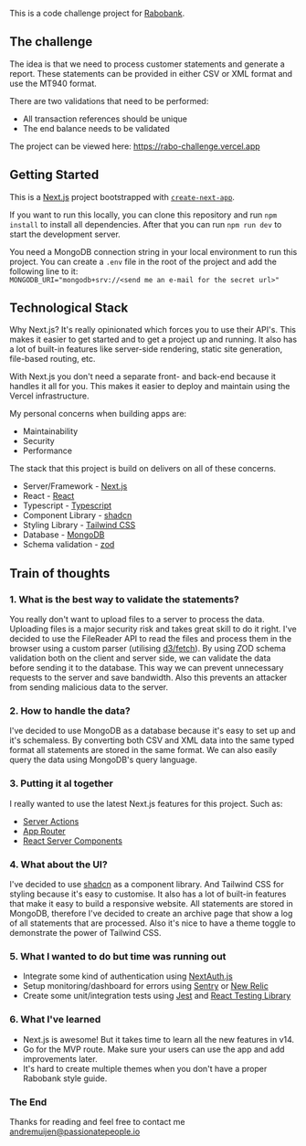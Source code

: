 This is a code challenge project for [Rabobank](https://www.rabobank.nl). 

## The challenge
The idea is that we need to process customer statements and generate a report.
These statements can be provided in either CSV or XML format and use the MT940 format.

There are two validations that need to be performed:
- All transaction references should be unique
- The end balance needs to be validated

The project can be viewed here: https://rabo-challenge.vercel.app

## Getting Started
This is a [Next.js](https://nextjs.org/) project bootstrapped with [`create-next-app`](https://github.com/vercel/next.js/tree/canary/packages/create-next-app).

If you want to run this locally, you can clone this repository and run `npm install` to install all dependencies. After that you can run `npm run dev` to start the development server.

You need a MongoDB connection string in your local environment to run this project. You can create a `.env` file in the root of the project and add the following line to it:<br>
`MONGODB_URI="mongodb+srv://<send me an e-mail for the secret url>"`

## Technological Stack

Why Next.js? It's really opinionated which forces you to use their API's. This makes it easier to get started and to get a project up and running. It also has a lot of built-in features like server-side rendering, static site generation, file-based routing, etc.

With Next.js you don't need a separate front- and back-end because it handles it all for you. This makes it easier to deploy and maintain using the Vercel infrastructure.

My personal concerns when building apps are:
- Maintainability
- Security
- Performance

The stack that this project is build on delivers on all of these concerns.

- Server/Framework - [Next.js](https://nextjs.org/)<br>
- React - [React](https://reactjs.org/)<br>
- Typescript - [Typescript](https://www.typescriptlang.org/)<br>
- Component Library - [shadcn](https://ui.shadcn.com/)<br>
- Styling Library - [Tailwind CSS](https://tailwindcss.com/)<br>
- Database - [MongoDB](https://www.mongodb.com/)<br>
- Schema validation - [zod](https://github.com/colinhacks/zod)<br>

## Train of thoughts

### 1. What is the best way to validate the statements?
You really don't want to upload files to a server to process the data. Uploading files is a major security risk and takes great skill to do it right. I've decided to use the FileReader API to read the files and process them in the browser using a custom parser (utilising [d3/fetch](https://d3js.org/d3-fetch)). 
By using ZOD schema validation both on the client and server side, we can validate the data before sending it to the database. This way we can prevent unnecessary requests to the server and save bandwidth. Also this prevents an attacker from sending malicious data to the server.

### 2. How to handle the data?
I've decided to use MongoDB as a database because it's easy to set up and it's schemaless. By converting both CSV and XML data into the same typed format all statements are stored in the same format. We can also easily query the data using MongoDB's query language. 

### 3. Putting it al together
I really wanted to use the latest Next.js features for this project. Such as:<br>
- [Server Actions](https://nextjs.org/docs/app/building-your-application/data-fetching/fetching-caching-and-revalidating#fetching-data-on-the-server-with-fetch)<br>
- [App Router](https://nextjs.org/docs/app/building-your-application/routing/pages-and-layouts)<br>
- [React Server Components](https://nextjs.org/docs/app/building-your-application/rendering/server-components)<br>

### 4. What about the UI?
I've decided to use [shadcn](https://ui.shadcn.com/) as a component library. And Tailwind CSS for styling because it's easy to customise. It also has a lot of built-in features that make it easy to build a responsive website. All statements are stored in MongoDB, therefore I've decided to create an archive page that show a log of all statements that are processed. Also it's nice to have a theme toggle to demonstrate the power of Tailwind CSS.

### 5. What I wanted to do but time was running out
- Integrate some kind of authentication using [NextAuth.js](https://next-auth.js.org/)
- Setup monitoring/dashboard for errors using [Sentry](https://sentry.io/welcome/) or [New Relic](https://newrelic.com/)
- Create some unit/integration tests using [Jest](https://jestjs.io/) and [React Testing Library](https://testing-library.com/docs/react-testing-library/intro/)

### 6. What I've learned
- Next.js is awesome! But it takes time to learn all the new features in v14.
- Go for the MVP route. Make sure your users can use the app and add improvements later.
- It's hard to create multiple themes when you don't have a proper Rabobank style guide. 

### The End
Thanks for reading and feel free to contact me [andremuijen@passionatepeople.io](mailto:andremuijen@passionatepeople.io)
